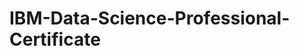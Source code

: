 # IBM-Data-Science-Professional-Certificate



<div data-iframe-width="150" data-iframe-height="270" data-share-badge-id="3e954a30-182d-46f1-ade0-81519b41b1e7" data-share-badge-host="https://www.credly.com"></div><script type="text/javascript" async src="//cdn.credly.com/assets/utilities/embed.js"></script>
